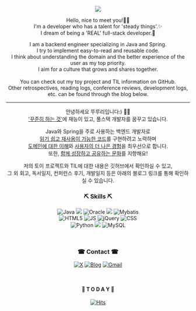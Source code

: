 <div align="center"><img src="https://capsule-render.vercel.app/api?type=waving&color=auto&height=200&section=header&text=ddururiiiiiii&fontSize=40" />

Hello, nice to meet you!🙂👋<br>
I'm a developer who has a talent for 'steady things'.✨<br>
I dream of being a 'REAL' full-stack developer.🚩

 I am a backend engineer specializing in Java and Spring.<br>
 I try to implement easy-to-read and reusable code.<br>
 I think about understanding the domain and the better experience of the user as my top priority.<br>
 I aim for a culture that grows and shares together.<br>
<br>
You can check out my toy project and TIL information on GitHub. <br>
Other retrospectives, reading logs, conference reviews, development logs, etc. can be found through the blog below.

<hr>

안녕하세요 뚜루리입니다:) 🙂👋<br>
<U>'꾸준히 하는 것'</U>에 재능이 있고, 풀스택 개발자를 꿈꾸고 있습니다.<br>

Java와 Spring을 주로 사용하는 백엔드 개발자로<br>
<u>읽기 쉽고 재사용이 가능한 코드</u>를 구현하려고 노력하며<br>
<u>도메인에 대한 이해</u>와 <u>사용자의 더 나은 경험</u>을 최우선으로 합니다.<br>
또한, <u>함께 성장하고 공유하는 문화</u>를 지향해요!

저의 토이 프로젝트와 TIL에 대한 내용은 깃허브에서 확인하실 수 있고, <br>
그 외 회고, 독서일지, 컨퍼런스 후기, 개발일지 등은 아래의 블로그 링크를  통해 확인하실 수 있습니다. <br>

<b><h3>⛏ Skills ⛏</h3></b>

![Java](https://img.shields.io/badge/Java-ED8B00?style=for-the-badge&logo=openjdk&logoColor=white)
<img src="https://img.shields.io/badge/springboot-6DB33F?style=for-the-badge&logo=springboot&logoColor=white">
![Oracle](https://img.shields.io/badge/Oracle-F80000?style=for-the-badge&logo=oracle&logoColor=black)
<img src="https://img.shields.io/badge/Thymeleaf-005F0F?style=for-the-badge&logo=Thymeleaf&logoColor=white">
![Mybatis](https://img.shields.io/badge/Mybatis-1DA1F2?style=for-the-badge&logo=Mybatis&logoColor=black)
<br>
![HTML5](https://img.shields.io/badge/HTML-239120?style=for-the-badge&logo=html5&logoColor=white)
![JS](https://img.shields.io/badge/JavaScript-F7DF1E?style=for-the-badge&logo=JavaScript&logoColor=white)
![jQuery](https://img.shields.io/badge/jQuery-0769AD?style=for-the-badge&logo=jquery&logoColor=white)
![CSS](https://img.shields.io/badge/CSS-239120?&style=for-the-badge&logo=css3&logoColor=white)
<br>
![Python](https://img.shields.io/badge/Python-3776AB?style=for-the-badge&logo=python&logoColor=white)
<img src="https://img.shields.io/badge/JPA-6DB33F?style=for-the-badge&logo=JPA&logoColor=white">
![MySQL](https://img.shields.io/badge/MySQL-00000F?style=for-the-badge&logo=mysql&logoColor=white)
<br>






<br>
  
<b><h3>☎ Contact ☎</h3></b>


[![X](https://img.shields.io/badge/X-%23000000.svg?style=for-the-badge&logo=X&logoColor=white)](https://twitter.com/ddururiiiiiii)
[![Blog](https://img.shields.io/badge/Blog-FF5722?style=for-the-badge&logo=blogger&logoColor=white)](https://ddururiiiiiii.tistory.com/)
[![Gmail](https://img.shields.io/badge/Gmail-D14836?style=for-the-badge&logo=gmail&logoColor=white)](mailto:workingsg913@gmail.com)



<br>

<b><h4>📌 T O D A Y 📌</h4></b>

[![Hits](https://hits.seeyoufarm.com/api/count/incr/badge.svg?url=https%3A%2F%2Fgithub.com%2Fddururiiiiiii&count_bg=%2379C83D&title_bg=%23555555&icon=&icon_color=%23E7E7E7&title=hits&edge_flat=false)](https://hits.seeyoufarm.com)
</div>




